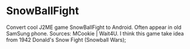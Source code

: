 SnowBallFight
=============

Convert cool J2ME game SnowBallFight to Android. Often appear in old SamSung phone. Sources: MCookie | Wait4U.
I think this game take idea from 1942 Donald's Snow Fight (Snowball Wars);
